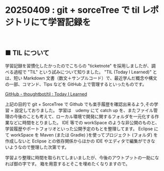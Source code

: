 # 20250409 : git + sorceTree で til レポジトリにて学習記録を
<br>

## ■ TIL について
学習記録を習慣化したかったのでこちらの "ticketnote" を採用しましたが、調べる過程で "TIL" という試みについて知りました。
"TIL (Today I Learned)" とは、短い Markdown 文書（数文＋サンプルコード）で、最近学んだ概念や構文の一部、コマンド、Tips などを GitHub 上で管理するといったものです。

[GitHub - thoughtbot/til : Today I Learned](https://github.com/thoughtbot/til)

上記の目的で git + SorceTree で Github でも楽手履歴を確認出来るよう,その学習 + 設定しておりました。
学習は　udemy にて catch up を、またファイル管理の今後のことも考えて、ローカル環境で開発に関するフォルダを一元化する作業などに時間をとりました。
IDE 等での workSpace のような非公開のものと、学習履歴やポートフォリオといった公開予定のもとを整理してます。
Eclipse にて workSpace を Maven (または Gradle) )を使ってプロジェクト (フォルダ) を作成しないと Eclipse との依存関係からほかの IDE やエディタで編集ができないようなので整理した次第です。

学習より整理に時間を取られてしまいましたが、今後のアウトプットの一助になれば御の字です。
箱を用意するとそこを埋めたくなりますので。